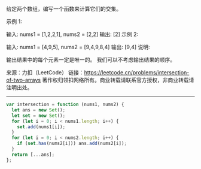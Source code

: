 给定两个数组，编写一个函数来计算它们的交集。

示例 1:

输入: nums1 = [1,2,2,1], nums2 = [2,2]
输出: [2]
示例 2:

输入: nums1 = [4,9,5], nums2 = [9,4,9,8,4]
输出: [9,4]
说明:

输出结果中的每个元素一定是唯一的。
我们可以不考虑输出结果的顺序。

来源：力扣（LeetCode）
链接：https://leetcode.cn/problems/intersection-of-two-arrays
著作权归领扣网络所有。商业转载请联系官方授权，非商业转载请注明出处。

---

```javascript
var intersection = function (nums1, nums2) {
  let ans = new Set();
  let set = new Set();
  for (let i = 0; i < nums1.length; i++) {
    set.add(nums1[i]);
  }
  for (let i = 0; i < nums2.length; i++) {
    if (set.has(nums2[i])) ans.add(nums2[i]);
  }
  return [...ans];
};
```
